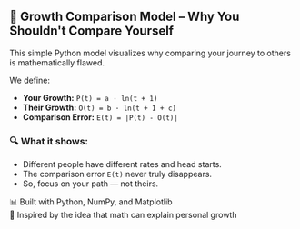 ## 📐 Growth Comparison Model – Why You Shouldn't Compare Yourself

This simple Python model visualizes why comparing your journey to others is mathematically flawed.

We define:
- **Your Growth:** `P(t) = a · ln(t + 1)`
- **Their Growth:** `O(t) = b · ln(t + 1 + c)`
- **Comparison Error:** `E(t) = |P(t) - O(t)|`

### 🔍 What it shows:
- Different people have different rates and head starts.
- The comparison error `E(t)` never truly disappears.
- So, focus on your path — not theirs.

📊 Built with Python, NumPy, and Matplotlib  
🎯 Inspired by the idea that math can explain personal growth  

